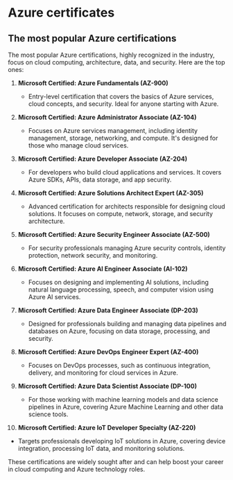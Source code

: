# Azure certificates

## The most popular Azure certifications

The most popular Azure certifications, highly recognized in the industry, focus on cloud computing, architecture, data, and security. Here are the top ones:

1. **Microsoft Certified: Azure Fundamentals (AZ-900)**  
   - Entry-level certification that covers the basics of Azure services, cloud concepts, and security. Ideal for anyone starting with Azure.

2. **Microsoft Certified: Azure Administrator Associate (AZ-104)**  
   - Focuses on Azure services management, including identity management, storage, networking, and compute. It's designed for those who manage cloud services.

3. **Microsoft Certified: Azure Developer Associate (AZ-204)**  
   - For developers who build cloud applications and services. It covers Azure SDKs, APIs, data storage, and app security.

4. **Microsoft Certified: Azure Solutions Architect Expert (AZ-305)**  
   - Advanced certification for architects responsible for designing cloud solutions. It focuses on compute, network, storage, and security architecture.

5. **Microsoft Certified: Azure Security Engineer Associate (AZ-500)**  
   - For security professionals managing Azure security controls, identity protection, network security, and monitoring.

6. **Microsoft Certified: Azure AI Engineer Associate (AI-102)**  
   - Focuses on designing and implementing AI solutions, including natural language processing, speech, and computer vision using Azure AI services.

7. **Microsoft Certified: Azure Data Engineer Associate (DP-203)**  
   - Designed for professionals building and managing data pipelines and databases on Azure, focusing on data storage, processing, and security.

8. **Microsoft Certified: Azure DevOps Engineer Expert (AZ-400)**  
   - Focuses on DevOps processes, such as continuous integration, delivery, and monitoring for cloud services in Azure.

9. **Microsoft Certified: Azure Data Scientist Associate (DP-100)**  
   - For those working with machine learning models and data science pipelines in Azure, covering Azure Machine Learning and other data science tools.

10. **Microsoft Certified: Azure IoT Developer Specialty (AZ-220)**  

- Targets professionals developing IoT solutions in Azure, covering device integration, processing IoT data, and monitoring solutions.

These certifications are widely sought after and can help boost your career in cloud computing and Azure technology roles.
